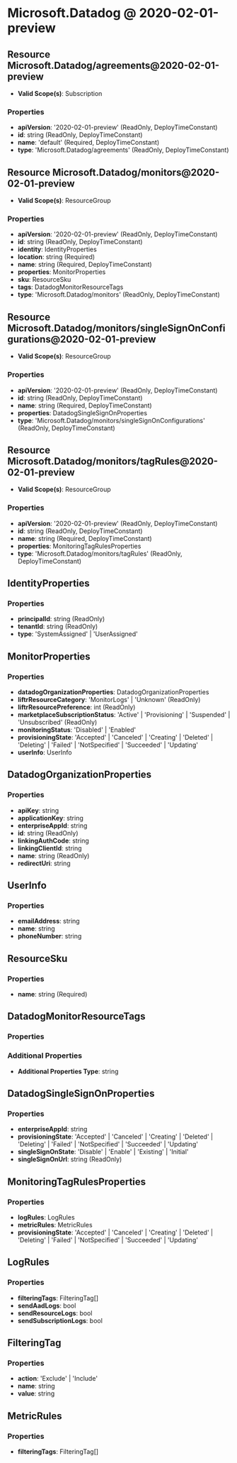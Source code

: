 # Microsoft.Datadog @ 2020-02-01-preview

## Resource Microsoft.Datadog/agreements@2020-02-01-preview
* **Valid Scope(s)**: Subscription
### Properties
* **apiVersion**: '2020-02-01-preview' (ReadOnly, DeployTimeConstant)
* **id**: string (ReadOnly, DeployTimeConstant)
* **name**: 'default' (Required, DeployTimeConstant)
* **type**: 'Microsoft.Datadog/agreements' (ReadOnly, DeployTimeConstant)

## Resource Microsoft.Datadog/monitors@2020-02-01-preview
* **Valid Scope(s)**: ResourceGroup
### Properties
* **apiVersion**: '2020-02-01-preview' (ReadOnly, DeployTimeConstant)
* **id**: string (ReadOnly, DeployTimeConstant)
* **identity**: IdentityProperties
* **location**: string (Required)
* **name**: string (Required, DeployTimeConstant)
* **properties**: MonitorProperties
* **sku**: ResourceSku
* **tags**: DatadogMonitorResourceTags
* **type**: 'Microsoft.Datadog/monitors' (ReadOnly, DeployTimeConstant)

## Resource Microsoft.Datadog/monitors/singleSignOnConfigurations@2020-02-01-preview
* **Valid Scope(s)**: ResourceGroup
### Properties
* **apiVersion**: '2020-02-01-preview' (ReadOnly, DeployTimeConstant)
* **id**: string (ReadOnly, DeployTimeConstant)
* **name**: string (Required, DeployTimeConstant)
* **properties**: DatadogSingleSignOnProperties
* **type**: 'Microsoft.Datadog/monitors/singleSignOnConfigurations' (ReadOnly, DeployTimeConstant)

## Resource Microsoft.Datadog/monitors/tagRules@2020-02-01-preview
* **Valid Scope(s)**: ResourceGroup
### Properties
* **apiVersion**: '2020-02-01-preview' (ReadOnly, DeployTimeConstant)
* **id**: string (ReadOnly, DeployTimeConstant)
* **name**: string (Required, DeployTimeConstant)
* **properties**: MonitoringTagRulesProperties
* **type**: 'Microsoft.Datadog/monitors/tagRules' (ReadOnly, DeployTimeConstant)

## IdentityProperties
### Properties
* **principalId**: string (ReadOnly)
* **tenantId**: string (ReadOnly)
* **type**: 'SystemAssigned' | 'UserAssigned'

## MonitorProperties
### Properties
* **datadogOrganizationProperties**: DatadogOrganizationProperties
* **liftrResourceCategory**: 'MonitorLogs' | 'Unknown' (ReadOnly)
* **liftrResourcePreference**: int (ReadOnly)
* **marketplaceSubscriptionStatus**: 'Active' | 'Provisioning' | 'Suspended' | 'Unsubscribed' (ReadOnly)
* **monitoringStatus**: 'Disabled' | 'Enabled'
* **provisioningState**: 'Accepted' | 'Canceled' | 'Creating' | 'Deleted' | 'Deleting' | 'Failed' | 'NotSpecified' | 'Succeeded' | 'Updating'
* **userInfo**: UserInfo

## DatadogOrganizationProperties
### Properties
* **apiKey**: string
* **applicationKey**: string
* **enterpriseAppId**: string
* **id**: string (ReadOnly)
* **linkingAuthCode**: string
* **linkingClientId**: string
* **name**: string (ReadOnly)
* **redirectUri**: string

## UserInfo
### Properties
* **emailAddress**: string
* **name**: string
* **phoneNumber**: string

## ResourceSku
### Properties
* **name**: string (Required)

## DatadogMonitorResourceTags
### Properties
### Additional Properties
* **Additional Properties Type**: string

## DatadogSingleSignOnProperties
### Properties
* **enterpriseAppId**: string
* **provisioningState**: 'Accepted' | 'Canceled' | 'Creating' | 'Deleted' | 'Deleting' | 'Failed' | 'NotSpecified' | 'Succeeded' | 'Updating'
* **singleSignOnState**: 'Disable' | 'Enable' | 'Existing' | 'Initial'
* **singleSignOnUrl**: string (ReadOnly)

## MonitoringTagRulesProperties
### Properties
* **logRules**: LogRules
* **metricRules**: MetricRules
* **provisioningState**: 'Accepted' | 'Canceled' | 'Creating' | 'Deleted' | 'Deleting' | 'Failed' | 'NotSpecified' | 'Succeeded' | 'Updating'

## LogRules
### Properties
* **filteringTags**: FilteringTag[]
* **sendAadLogs**: bool
* **sendResourceLogs**: bool
* **sendSubscriptionLogs**: bool

## FilteringTag
### Properties
* **action**: 'Exclude' | 'Include'
* **name**: string
* **value**: string

## MetricRules
### Properties
* **filteringTags**: FilteringTag[]

